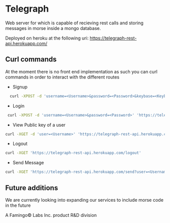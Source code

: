 # Telegraph

Web server for which is capable of recieving rest calls and storing messages in morse inside a mongo database.

Deployed on heroku at the following uri: https://telegraph-rest-api.herokuapp.com/

## Curl commands
At the moment there is no front end implementation as such you can curl commands in order to interact with the different routes

* Signup
```bash
  curl -XPOST -d 'username=<Username>&password=<Password>&keybase=<Keybase Username>' 'https://telegraph-rest-api.herokuapp.com/signup'
 ```
* Login
```bash
 curl -XPOST -d 'username=<Username>&password=<Password>' 'https://telegraph-rest-api.herokuapp.com/login'
```
* View Public key of a user
```bash
curl -XGET -d 'user=<Username>' 'https://telegraph-rest-api.herokuapp.com/publickey'
```

* Logout 
```bash
curl -XGET 'https://telegraph-rest-api.herokuapp.com/logout'
```
* Send Message
```bash
curl -XGET 'https://telegraph-rest-api.herokuapp.com/send?user=<Username>&to=<To_Username>&sender_coded=<Message>$to_coded=<Message>'
```

## Future additions

We are currently looking into expanding our services to include morse code in the future


A Famingo© Labs Inc. product R&D division
